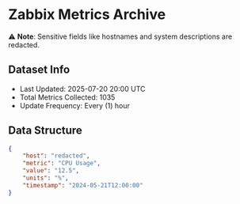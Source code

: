 # Zabbix Metrics Archive

⚠️ **Note**: Sensitive fields like hostnames and system descriptions are redacted.

## Dataset Info
- Last Updated: 2025-07-20 20:00 UTC
- Total Metrics Collected: 1035
- Update Frequency: Every (1) hour

## Data Structure
```json
{
    "host": "redacted",
    "metric": "CPU Usage",
    "value": "12.5",
    "units": "%",
    "timestamp": "2024-05-21T12:00:00"
}
```
